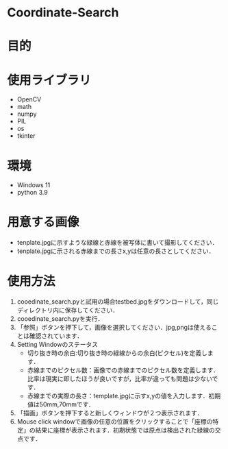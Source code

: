 # Coordinate-Search
# 目的

# 使用ライブラリ
- OpenCV
- math
- numpy
- PIL
- os
- tkinter
  
# 環境
- Windows 11
- python 3.9

# 用意する画像
- tenplate.jpgに示すような緑線と赤線を被写体に書いて撮影してください．
- tenplate.jpgに示される赤線までの長さx,yは任意の長さとしてください．
  
# 使用方法
1. cooedinate_search.pyと試用の場合testbed.jpgをダウンロードして，同じディレクトリ内に保存してください．
2. cooedinate_search.pyを実行．
3. 「参照」ボタンを押下して，画像を選択してください．jpg,pngは使えることは確認されています．
4. Setting Windowのステータス
   - 切り抜き時の余白:切り抜き時の緑線からの余白(ピクセル)を定義します．
   - 赤線までのピクセル数：画像での赤線までのピクセル数を定義します．比率は現実に即したほうが良いですが，比率が違っても問題は少ないです．
   - 赤線までの実際の長さ：template.jpgに示すx,yの値を入力します．初期値は50mm,70mmです．
5. 「描画」ボタンを押下すると新しくウィンドウが２つ表示されます．
6. Mouse click windowで画像の任意の位置をクリックすることで「座標の特定」の結果に座標が表示されます．初期状態では原点は検出された緑線の交点です．
